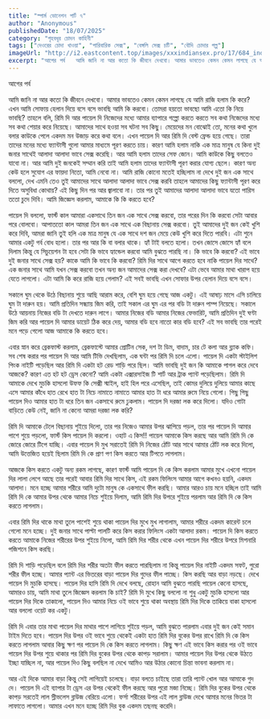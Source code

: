 ```yaml
---
title: "স্পার্ম ডোনেশন পার্ট ৭"
author: "Anonymous"
publishedDate: "18/07/2025"
category: "গৃহবধূর চোদন কাহিনী"
tags: ["দেওরের চোদা খাওয়া", "পারিবারিক সেক্স", "বেঙ্গলি সেক্স চটি", "বৌদি চোদার গল্প"]
imageUrl: "http://i2.eastcontent.top/images/xxxindiansex.pro/17/684_indian_the_buff.jpg"
excerpt: "আগের পর্ব   আমি জানি না আর কতো কি জীবনে দেখবো। আমার ভাবতেও কেমন কেমন লাগছে যে আমি রাজি হলাম কি করে? এখন আমি সোফায় হেলান দিয়ে বসে বসে ভাবছি আমি কি করবো। তোমরা হয়তো ভাবছো আমি এতো কি নিয়ে ভাবছি? তাহল..."
---
```


আগের পর্ব


আমি জানি না আর কতো কি জীবনে দেখবো। আমার ভাবতেও কেমন কেমন লাগছে যে আমি রাজি হলাম কি করে? এখন আমি সোফায় হেলান দিয়ে বসে বসে ভাবছি আমি কি করবো। তোমরা হয়তো ভাবছো আমি এতো কি নিয়ে ভাবছি? তাহলে বলি, রিমি দি আর পায়েল দি নিজেদের মধ্যে আমার ব্যাপারে গল্পো করতে করতে সব কথা নিজেদের মধ্যে সব কথা শেয়ার করে নিয়েছে। আমাদের সাথে হওয়া সব ঘটনা সব কিছু। মেয়েদের মন বোঝোই তো, মনের কথা খুলে বলার কাউকে পেলে একদম মন উজাড় করে কথা বলে। এখন পায়েল দি আর রিমি দি বেস্ট ফ্রেন্ড হয়ে গেছে। তারা তাদের মনের মধ্যে ফ্যান্টাসী গুলো আমার মাধ্যমে পূরণ করতে চায়। কারণ আমি হলাম নাকি এক মাত্র মানুষ যে কিনা দুই জনার সাথেই আলাদা আলাদা ভাবে সেক্স করেছি। আর আমি হলাম তাদের সেফ জোন। আমি কাউকে কিছু বলতেও যাবো না। আর আমি দুই জনকেই সম্মান করি তাই আমি হলাম তাদের ফ্যান্টাসী পূরণ করার যোগ্য ছেলে। কারণ অন্য কেউ হলে সুযোগ এর ফায়দা নিতো, আমি নেবো না। আমি রাজি কোনো মতেই হচ্ছিলাম না দেখে দুই জন এক সাথে বললো, দেখ এমনি তেও তুই আমাদের সাথে আলাদা আলাদা ভাবে সেক্স করবি তাহলে আমাদের কিছু ফ্যান্টাসী পূরণ করে দিতে অসুবিধা কোথায়? এই কিছু দিন পর আর জ্বালাবো না। তার পর তুই আমাদের আলাদা আলাদা ভাবে যতো পারিস ততো চুদে দিবি। আমি জিজ্ঞেস করলাম, আমাকে কি কি করতে হবে?


পায়েল দি বললো, ফার্স্ট কাল আমারা একসাথে তিন জন এক সাথে সেক্স করবো, তার পরের দিন কি করবো সেটা আবার পরে বোলবো। আপাততো কাল আমরা তিন জন এক সাথে এক বিছানায় সেক্স করবো। তুই আমাদের দুই জন কেই খুশি করে দিবি, আমরা জানি তুই হলি এক মাত্র মানুষ যে এক সাথে দশ জন মেয়ে কেউ খুশি করে দিতে পারবি। এটা শুনে আমার একটু গর্ব বোধ হলো। তার পর আর কি বা বলার থাকে। হ্যাঁ টাই বলতে হলো। তখন জোসে জোসে হ্যাঁ বলে দিলাম কিন্তু যে সিচুয়েশন টা হবে সেটা কি ভাবে হ্যান্ডেল করবো আমি বুঝতে পারছি না। কি ভাবে কি করবো? এই ভাবে দুই জনার সাথে সেক্স হয়? কাকে আমি কি ভাবে কি করবো? রিমি দির সাথে আগে করতে হবে নাকি পায়েল দির সাথে? এক জনার সাথে আমি যখন সেক্স করবো তখন অন্য জন আমাদের সেক্স করা দেখবে? এটা ভেবে আমার মাথা খারাপ হয়ে যেতে লাগলো। এটা আমি কি করে রাজি হয়ে গেলাম? এই সবই ভাবছি এখন সোফার উপর হেলান দিয়ে বসে বসে।


সকালে ঘুম থেকে উঠে বিছানায় শুয়ে আছি আরাম করে, বেশি ঘুম হয়ে গেছে আজ একটু। এই আষাঢ় মাসে এসি চালিয়ে ঘুম টা দারুন হয়। আমি প্রতিদিন সন্ধ্যায় জিম করি, তাই সকাল এর ঘুম এর পর বডি টা দারুন পাম্প নিয়েছে। সকালে উঠে আয়নায় নিজের বডি টা দেখতে দারুন লাগে। আমার নিজের বডি আমার নিজের ফেভারিট, আমি প্রতিদিন দুই ঘণ্টা জিম করি আর পায়েল দি আমার ডায়েট ঠিক করে দেয়, আমার বডি হবে নাতো কার বডি হবে? এই সব ভাবছি তার পরেই মনে পড়ে গেলো আজ আমাকে কি করতে হবে।


এবার স্নান করে ব্রেকফাস্ট করলাম, ব্রেকফাস্টে আমার প্রোটিন সেক, দশ টা ডিম, বাদাম, চার টে কলা আর ব্ল্যাক কফি। সব শেষ করার পর পায়েল দি আর আমি টিভি দেখছিলাম, এক ঘন্টা পর রিমি দি চলে এলো। পায়েল দি একটা স্টাইলিশ পিংক নাইটি পড়েছিল আর রিমি দি একটা হট রেড শাড়ি পরে ছিল। আমি ভাবছি দুই জন কি আমাকে পাগল করে দেবে আজকে? কারণ এত হট হট ড্রেস কেনো? আমি একটা এক্সারসাইজ টি শার্ট আর ট্রাক প্যান্ট পড়েছিলাম। রিমি দি আমাকে দেখে মুচকি হাসলো উফফ কি সেক্সী স্মাইল, হাই হিল পরে এসেছিল, তাই কোমর দুলিয়ে দুলিয়ে আমার কাছে এসে আমার কাঁধে হাত রেখে হাত টা নিচে নামাতে নামাতে আমার হাত টা ধরে আমার রুমে নিয়ে গেলো। পিছু পিছু পায়েল দিও আমার হাত টা ধরে তিন জন একসাথে রুমে ঢুকলাম। পায়েল দি দরজা লক করে দিলো। যদিও গোটা বাড়িতে কেউ নেই, জানি না কেনো আমরা দরজা লক করি?


রিমি দি আমাকে টেলে বিছানায় শুইয়ে দিলো, তার পর নিজেও আমার উপর ঝাপিয়ে পড়ল, তার পর পায়েল দি আমার পাশে শুয়ে পড়লো, ফার্স্ট কিস পায়েল দি করলো। ওহাট এ কিস!! পায়েল আমাকে কিস করছে আর আমি রিমি দি কে জোরে জোরে টিপে যাচ্ছি। এবার পায়েল দি মুখ সরাতেই রিমি দি নিজের ঠোঁট আর সাথে আমার ঠোঁট লক করে দিলো, আমি উত্তেজিত হয়েই ছিলাম রিমি দি কে প্রাণ পণ কিস করতে আর টিপতে লাগলাম।


আজকে কিস করতে একটু অন্য রকম লাগছে, কারণ ফার্স্ট আমি পায়েল দি কে কিস করলাম আমার মুখে এখনো পায়েল দির লালা লেগে আছে তার পরেই আবার রিমি দির সাথে কিস, এই রকম ফিলিংস আমার আগে কখনও হয়নি, একদম আলাদা। মনে হচ্ছে আমার শরীরে আমি দুটো মানুষ কে একসাথে ফীল করছি। আমার আরও চায় মনে হচ্ছিল তাই আমি রিমি দি কে আমার উপর থেকে আমার নিচে শুইয়ে দিলাম, আমি রিমি দির উপরে শুইয়ে পরলাম আর রিমি দি কে কিস করতে লাগলাম।


এবার রিমি দির থাকে মাথা তুলে পাশেই শুয়ে থাকা পায়েল দির মুখে মুখ লাগালাম, আমার শরীরে একদম কারেন্ট চলে গেলো মনে হচ্ছে। দুই জনার সাথে পাল্টা পালটি করে কিস করার ফিলিংস একটা আলাদা রকম। পায়েল দি কিস করতে করতে আমাকে নিজের শরীরের উপর শুইয়ে নিলো, আমি রিমি দির শরীর থেকে এখন পায়েল দির শরীরে উপরে মিশনারি পজিশনে কিস করছি।


রিমি দি শাড়ি পড়েছিল বলে রিমি দির শরীর অতটা ফীল করতে পারছিলাম না কিন্তু পায়েল দির নাইটি একদম সফট, পুরো শরীর ফীল হচ্ছে। আমার প্যান্ট এর ভিতরের বাড়া পায়েল দির গুদের ফীল পাচ্ছে। কিস করছি আর বাড়া নড়ছে। দেখে পায়েল দি মুচকি হাসছে। পায়েল দির হাসি রিমি দি দেখে বলছে, রোহান আমি বুঝতে পারছি পায়েল কেনো হাসছে, আমারও চায়, আমি মাথা তুলে জিজ্ঞেস করলাম কি চাই? রিমি দি মুখে কিছু বললো না শুধু একটু মুচকি হাসলো আর পায়েল দির দিকে তাকালো, পায়েল দিও আমার নিচে ওই ভাবে শুয়ে থাকা অবস্থায় রিমি দির দিকে তাকিয়ে বাকা হাসলো আর বললো ওয়েট কর একটু।


রিমি দি এবার তার মাথা পায়েল দির মাথার পাশে লাগিয়ে শুইয়ে পড়ল, আমি বুঝতে পারলাম এবার দুই জন কেই সমান টাইম দিতে হবে। পায়েল দির উপর ওই ভাবে শুয়ে থেকেই একটা হাত রিমি দির বুকের উপর রাখে রিমি দি কে কিস করতে লাগলাম আবার কিছু ক্ষণ পর পায়েল দি কে কিস করতে লাগলাম। কিছু ক্ষণ এই ভাবে কিস করার পর ওই ভাবে পায়েল দির উপর শুয়ে থাকার পর রিমি দির বুকের উপর থেকে কাপড় সরালাম। আমার পায়েল দির উপর থেকে উঠতে ইচ্ছা যাচ্ছিল না, আর পায়েল দিও কিছু বলছিল না দেখে আমিও আর উঠার কোনো চিন্তা ভাবনা করলাম না।


আর এই দিকে আমার বাড়া কিন্তু সেই লাগিয়েই চলেছে। বাড়া বলতে চাইছে তারা তারি প্যান্ট খোল আর আমাকে গুদ দে। পায়েল দি এই ব্যাপার টা ড্রেস এর উপর থেকেই ফীল করছে আর পুরো মজা নিচ্ছে। রিমি দির বুকের উপর থেকে কাপড় সরতেই লাল স্লীভলেস ব্লাউজ বেরিয়ে এলো। ফর্সা শরীরের উপর এই লাল ব্লাউজ দেখে আমার মনের ভিতর টা লাফাতে লাগলো। আমার এখন মনে হচ্ছে রিমি দির বুক একদম তছনছ করেদি।

